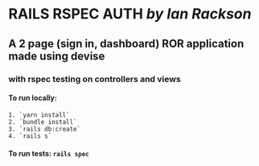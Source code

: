 # RAILS RSPEC AUTH _by Ian Rackson_

## A 2 page (sign in, dashboard) ROR application made using devise

### with rspec testing on controllers and views

#### To run locally:

    1. `yarn install`
    2. `bundle install`
    3. `rails db:create`
    4. `rails s`

#### To run tests: `rails spec`
